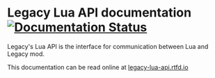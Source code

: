 # Legacy Lua API documentation [![Documentation Status](https://readthedocs.org/projects/legacy-lua-api/badge/?version=latest)](http://legacy-lua-api.readthedocs.io/en/latest/?badge=latest)

Legacy's Lua API is the interface for communication between Lua and Legacy mod.

This documentation can be read online at [legacy-lua-api.rtfd.io](http://legacy-lua-api.rtfd.io)
